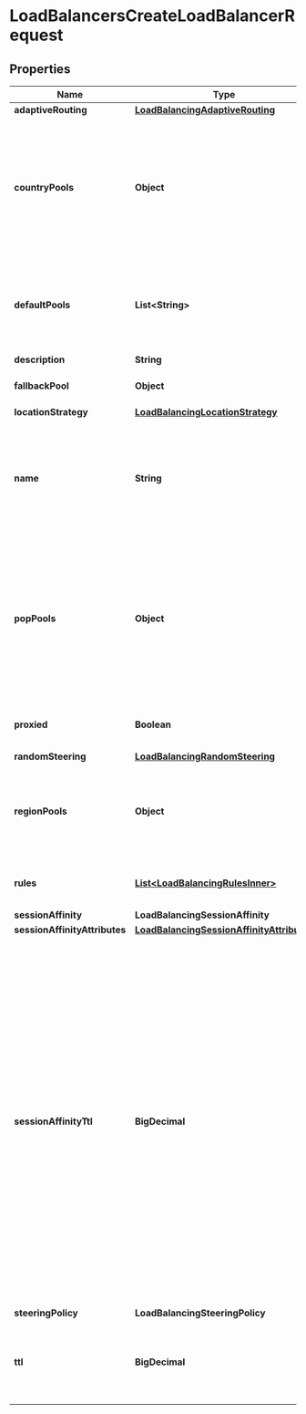 

# LoadBalancersCreateLoadBalancerRequest


## Properties

| Name | Type | Description | Notes |
|------------ | ------------- | ------------- | -------------|
|**adaptiveRouting** | [**LoadBalancingAdaptiveRouting**](LoadBalancingAdaptiveRouting.md) |  |  [optional] |
|**countryPools** | **Object** | A mapping of country codes to a list of pool IDs (ordered by their failover priority) for the given country. Any country not explicitly defined will fall back to using the corresponding region_pool mapping if it exists else to default_pools. |  [optional] |
|**defaultPools** | **List&lt;String&gt;** | A list of pool IDs ordered by their failover priority. Pools defined here are used by default, or when region_pools are not configured for a given region. |  |
|**description** | **String** | Object description. |  [optional] |
|**fallbackPool** | **Object** | The pool ID to use when all other pools are detected as unhealthy. |  |
|**locationStrategy** | [**LoadBalancingLocationStrategy**](LoadBalancingLocationStrategy.md) |  |  [optional] |
|**name** | **String** | The DNS hostname to associate with your Load Balancer. If this hostname already exists as a DNS record in Cloudflare&#39;s DNS, the Load Balancer will take precedence and the DNS record will not be used. |  |
|**popPools** | **Object** | (Enterprise only): A mapping of Cloudflare PoP identifiers to a list of pool IDs (ordered by their failover priority) for the PoP (datacenter). Any PoPs not explicitly defined will fall back to using the corresponding country_pool, then region_pool mapping if it exists else to default_pools. |  [optional] |
|**proxied** | **Boolean** | Whether the hostname should be gray clouded (false) or orange clouded (true). |  [optional] |
|**randomSteering** | [**LoadBalancingRandomSteering**](LoadBalancingRandomSteering.md) |  |  [optional] |
|**regionPools** | **Object** | A mapping of region codes to a list of pool IDs (ordered by their failover priority) for the given region. Any regions not explicitly defined will fall back to using default_pools. |  [optional] |
|**rules** | [**List&lt;LoadBalancingRulesInner&gt;**](LoadBalancingRulesInner.md) | BETA Field Not General Access: A list of rules for this load balancer to execute. |  [optional] |
|**sessionAffinity** | **LoadBalancingSessionAffinity** |  |  [optional] |
|**sessionAffinityAttributes** | [**LoadBalancingSessionAffinityAttributes**](LoadBalancingSessionAffinityAttributes.md) |  |  [optional] |
|**sessionAffinityTtl** | **BigDecimal** | Time, in seconds, until a client&#39;s session expires after being created. Once the expiry time has been reached, subsequent requests may get sent to a different origin server. The accepted ranges per &#x60;session_affinity&#x60; policy are: - &#x60;\&quot;cookie\&quot;&#x60; / &#x60;\&quot;ip_cookie\&quot;&#x60;: The current default of 23 hours will be used unless explicitly set. The accepted range of values is between [1800, 604800]. - &#x60;\&quot;header\&quot;&#x60;: The current default of 1800 seconds will be used unless explicitly set. The accepted range of values is between [30, 3600]. Note: With session affinity by header, sessions only expire after they haven&#39;t been used for the number of seconds specified. |  [optional] |
|**steeringPolicy** | **LoadBalancingSteeringPolicy** |  |  [optional] |
|**ttl** | **BigDecimal** | Time to live (TTL) of the DNS entry for the IP address returned by this load balancer. This only applies to gray-clouded (unproxied) load balancers. |  [optional] |



